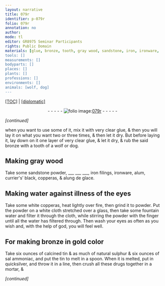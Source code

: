 ```yaml
---
layout: narrative
title: 079r
identifier: p-079r
folio: 079r
annotation: no
author:
mode: tl
editor: GR8975 Seminar Participants
rights: Public Domain
materials: [glue, bronze, tooth, gray wood, sandstone, iron, ironware, alum, currier's’ black, copperas, alung de glace, water, white copperas, fountain water, gold, natural sulphur, sal ammoniac, tin, quicksilver]
tools: []
measurements: []
bodyparts: []
places: []
plants: []
professions: []
environments: []
animals: [wolf, dog]
---
```


<p><a href="{{ site.baseurl }}/translation/">[TOC]</a> | <a href="{{ site.baseurl }}/texts/p-079r_tc/" target="_blank">[diplomatic]</a></p><div class="folio" align="center">- - - - - <a href="http://gallica.bnf.fr/ark:/12148/btv1b10500001g/f163.item" target="_blank"><img src="https://cu-mkp.github.io/2017-workshop-edition/assets/photo-icon.png" alt="folio image: " style="display:inline-block; margin-bottom:-3px;"/>079r</a> - - - - - </div>  
 
*[continued]*
  
when you want to use some of it, mix it with very clear <span class="m">glue</span>, & then you will lay it on what you want two or three times, & then let it dry. But before laying it, lay down on it one layer of very clear <span class="m">glue</span>, & let it dry, & rub the said <span class="m">bronze</span> with a <span class="m">tooth</span> of a <span class="al">wolf</span> or <span class="al">dog</span>.
 
 
  

## Making <span class="m">gray wood</span>

 
 Take some <span class="m">sandstone</span> powder, ___ ___ ___, <span class="m">iron</span> filings, <span class="m">ironware</span>, <span class="m">alum</span>, <span class="m">currier's’ black</span>, <span class="m">copperas</span>, & <span class="m">alung de glace</span>.
 
 
  

## Making <span class="m">water</span> against illness of the eyes

 
 Take some <span class="m">white copperas</span>, heat lightly over fire, then grind it to powder. Put the powder on a white cloth stretched over a glass, then take some <span class="m">fountain water</span> and filter it through the cloth, while stirring the powder with the finger until all the water has filtered through. Then wash your eyes as often as you wish and, with the help of god, you will feel well.
 
 
  

## For making bronze in <span class="m">gold</span> color

 
 Take six ounces of calcined tin & as much of <span class="m">natural sulphur</span> & six ounces of <span class="m">sal ammoniac</span>, and put the <span class="m">tin</span> to melt in a spoon. When it is melted, put in <span class="m">quicksilver</span>, and throw it in a line, then crush all these drugs together in a mortar, <span class="del">&</span>
 
*[continued]*
 
